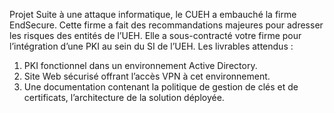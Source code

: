 Projet 
Suite à une attaque informatique, le CUEH a embauché la firme EndSecure. Cette firme a fait des recommandations majeures pour adresser les risques des entités de l’UEH. Elle a sous-contracté votre firme pour l’intégration d’une PKI au sein du SI de l’UEH.
Les livrables attendus :
1)	PKI fonctionnel dans un environnement Active Directory. 
2)	Site Web sécurisé offrant l’accès VPN à cet environnement.
3)	Une documentation contenant la politique de gestion de clés et de certificats, l’architecture de la solution déployée.